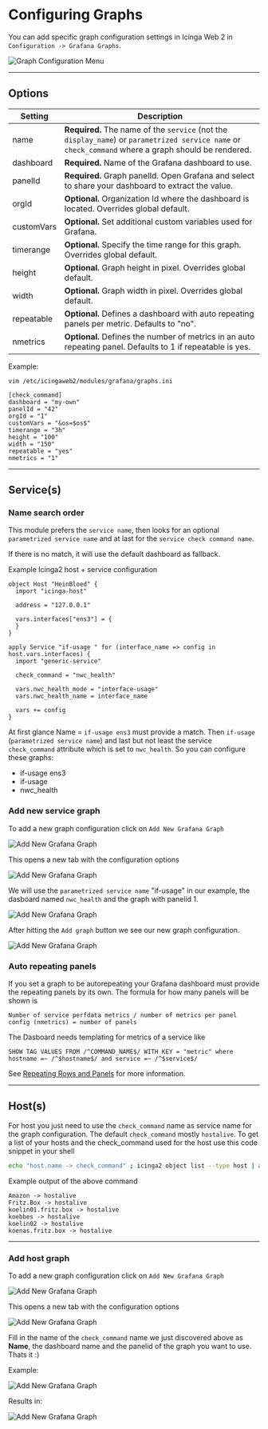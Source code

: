 # Configuring Graphs

You can add specific graph configuration settings in Icinga Web 2 in `Configuration -> Grafana Graphs`.

![Graph Configuration Menu](images/04-graph.configuration-01.png)

---
## Options
Setting            | Description
-------------------|-------------------
name               | **Required.** The name of the `service` (not the `display_name`) or `parametrized service name` or `check_command` where a graph should be rendered.
dashboard          | **Required.** Name of the Grafana dashboard to use.
panelId            | **Required.** Graph panelId. Open Grafana and select to share your dashboard to extract the value.
orgId              | **Optional.** Organization Id where the dashboard is located. Overrides global default.
customVars         | **Optional.** Set additional custom variables used for Grafana.
timerange          | **Optional.** Specify the time range for this graph.  Overrides global default.
height             | **Optional.** Graph height in pixel. Overrides global default.
width              | **Optional.** Graph width in pixel. Overrides global default.
repeatable         | **Optional.** Defines a dashboard with auto repeating panels per metric. Defaults to "no".
nmetrics           | **Optional.** Defines the number of metrics in an auto repeating panel. Defaults to 1 if repeatable is yes.

Example:
```
vim /etc/icingaweb2/modules/grafana/graphs.ini

[check_command]
dashboard = "my-own"
panelId = "42"
orgId = "1"
customVars = "&os=$os$"
timerange = "3h"
height = "100"
width = "150"
repeatable = "yes"
nmetrics = "1"

```

---

## Service(s)

### Name search order

This module prefers the `service name`, then looks for an optional `parametrized service name` and at last for the `service check command name`.

If there is no match, it will use the default dashboard as fallback.

Example Icinga2 host + service configuration

```
object Host "HeinBloed" {
  import "icinga-host"

  address = "127.0.0.1"

  vars.interfaces["ens3"] = {
  }
}

apply Service "if-usage " for (interface_name => config in host.vars.interfaces) {
  import "generic-service"

  check_command = "nwc_health"

  vars.nwc_health_mode = "interface-usage"
  vars.nwc_health_name = interface_name

  vars += config
}
```
At first glance Name = `if-usage ens3` must provide a match. Then `if-usage` (`parametrized service name`) and last but not least the service
`check_command` attribute which is set to `nwc_health`.
So you can configure these graphs:
* if-usage ens3
* if-usage
* nwc_health

### Add new service graph

To add a new graph configuration click on `Add New Grafana Graph`

![Add New Grafana Graph](images/04-graph.configuration-02.png)

This opens a new tab with the configuration options

![Add New Grafana Graph](images/04-graph.configuration-03.png)

We will use the `parametrized service name` "if-usage" in our example, the dasboard named `nwc_health` and the graph with panelid 1.

![Add New Grafana Graph](images/04-graph.configuration-04.png)

After hitting the `Add graph` button we see our new graph configuration.

![Add New Grafana Graph](images/04-graph.configuration-05.png)

### Auto repeating panels

If you set a graph to be autorepeating your Grafana dashboard must provide the repeating panels by its own.
The formula for how many panels will be shown is

```
Number of service perfdata metrics / number of metrics per panel config (nmetrics) = number of panels
```

The Dasboard needs templating for metrics of a service like
```
SHOW TAG VALUES FROM /^COMMAND_NAME$/ WITH KEY = "metric" where hostname =~ /^$hostname$/ and service =~ /^$service$/
``` 

See [Repeating Rows and Panels](http://docs.grafana.org/guides/whats-new-in-v2-1/#repeating-rows-and-panels) for more information.

---

## Host(s)

For host you just need to use the `check_command` name as service name for the graph configuration. 
The default `check_command` mostly `hostalive`. To get a list of your hosts and the check_command 
used for the host use this code snippet in your shell

```bash
echo "host.name -> check_command" ; icinga2 object list --type host | awk '/__name/{NAME=$4; next} /check_command/{ print NAME " -> " $4}' | tr -d '"'
```

Example output of the above command

```
Amazon -> hostalive
Fritz.Box -> hostalive
koelin01.fritz.box -> hostalive
koebbes -> hostalive
koelin02 -> hostalive
koenas.fritz.box -> hostalive
```

---

### Add host graph

To add a new graph configuration click on `Add New Grafana Graph`

![Add New Grafana Graph](images/04-graph.configuration-02.png)

This opens a new tab with the configuration options

![Add New Grafana Graph](images/04-graph.configuration-03.png)

Fill in the name of the `check_command` name we just discovered above as **__Name__**, the dashboard name
and the panelid of the graph you want to use. Thats it :)

Example:

![Add New Grafana Graph](images/04-graph.configuration-06.png)

Results in:

![Add New Grafana Graph](images/04-graph.configuration-07.png)
